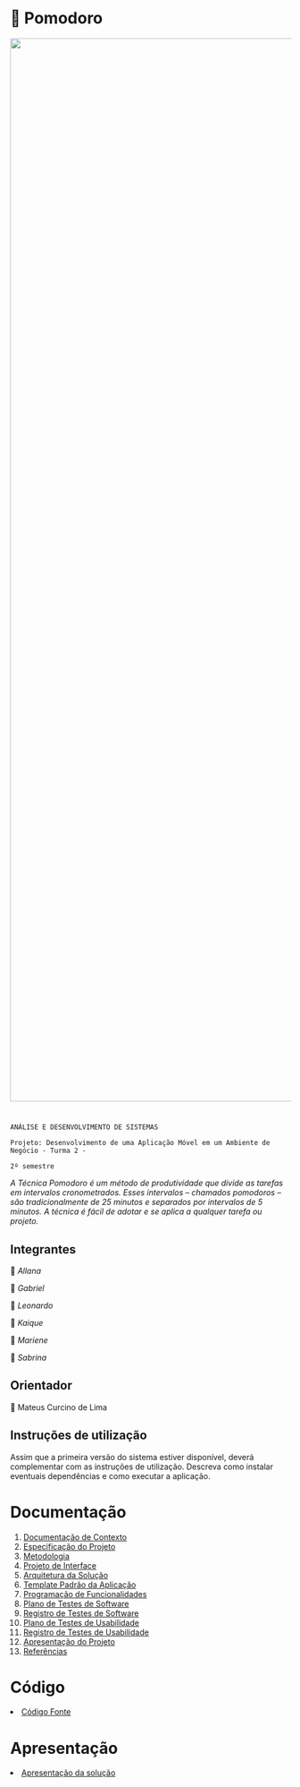 # 🍅 Pomodoro

<a href="https://icei-puc-minas-pmv-ads.github.io/PetCare/"><img src="https://dionatanmoura.files.wordpress.com/2016/06/pomodoro.png" width="1900px"></a>
#
`ANÁLISE E DESENVOLVIMENTO DE SISTEMAS`

`Projeto: Desenvolvimento de uma Aplicação Móvel em um Ambiente de Negócio - Turma 2 -`

`2º semestre`

_A Técnica Pomodoro é um método de produtividade que divide as tarefas em intervalos cronometrados. 
Esses intervalos – chamados pomodoros – são tradicionalmente de 25 minutos e separados por intervalos de 5 minutos. A técnica é fácil de adotar e se aplica a qualquer tarefa ou projeto._

## Integrantes

🍅 *Allana*

🍅 *Gabriel*

🍅 *Leonardo*

🍅 *Kaique*

🍅 *Mariene*

🍅 *Sabrina*

## Orientador

🍅 Mateus Curcino de Lima

## Instruções de utilização

Assim que a primeira versão do sistema estiver disponível, deverá complementar com as instruções de utilização. Descreva como instalar eventuais dependências e como executar a aplicação.

# Documentação

<ol>
<li><a href="docs/01-Documentação de Contexto.md"> Documentação de Contexto</a></li>
<li><a href="docs/02-Especificação do Projeto.md"> Especificação do Projeto</a></li>
<li><a href="docs/03-Metodologia.md"> Metodologia</a></li>
<li><a href="docs/04-Projeto de Interface.md"> Projeto de Interface</a></li>
<li><a href="docs/05-Arquitetura da Solução.md"> Arquitetura da Solução</a></li>
<li><a href="docs/06-Template Padrão da Aplicação.md"> Template Padrão da Aplicação</a></li>
<li><a href="docs/07-Programação de Funcionalidades.md"> Programação de Funcionalidades</a></li>
<li><a href="docs/08-Plano de Testes de Software.md"> Plano de Testes de Software</a></li>
<li><a href="docs/09-Registro de Testes de Software.md"> Registro de Testes de Software</a></li>
<li><a href="docs/10-Plano de Testes de Usabilidade.md"> Plano de Testes de Usabilidade</a></li>
<li><a href="docs/11-Registro de Testes de Usabilidade.md"> Registro de Testes de Usabilidade</a></li>
<li><a href="docs/12-Apresentação do Projeto.md"> Apresentação do Projeto</a></li>
<li><a href="docs/13-Referências.md"> Referências</a></li>
</ol>

# Código

<li><a href="src/README.md"> Código Fonte</a></li>

# Apresentação

<li><a href="presentation/README.md"> Apresentação da solução</a></li>

